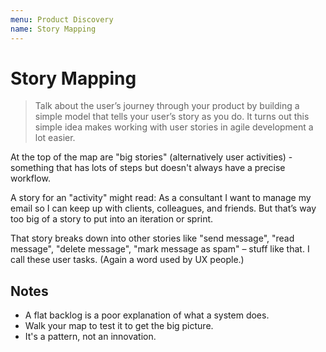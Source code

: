 ```yaml
---
menu: Product Discovery
name: Story Mapping
---
```


# Story Mapping

> Talk about the user’s journey through your product by building a simple model that tells your user’s story as you do. It turns out this simple idea makes working with user stories in agile development a lot easier.

At the top of the map are "big stories" (alternatively user activities) - something that has lots of steps but doesn't always have a precise workflow.

A story for an "activity" might read: As a consultant I want to manage my email so I can keep up with clients, colleagues, and friends. But that’s way too big of a story to put into an iteration or sprint.

That story breaks down into other stories like "send message", "read message", "delete message", "mark message as spam" – stuff like that. I call these user tasks. (Again a word used by UX people.)

## Notes

- A flat backlog is a poor explanation of what a system does.
- Walk your map to test it to get the big picture.
- It's a pattern, not an innovation.
